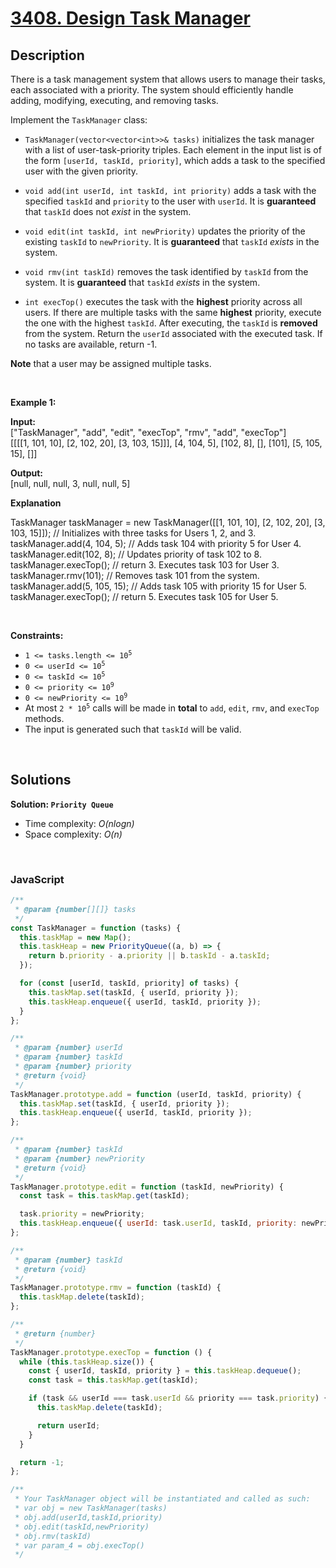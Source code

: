# [3408. Design Task Manager](https://leetcode.com/problems/design-task-manager)

## Description

<div class="elfjS" data-track-load="description_content"><p>There is a task management system that allows users to manage their tasks, each associated with a priority. The system should efficiently handle adding, modifying, executing, and removing tasks.</p>

<p>Implement the <code>TaskManager</code> class:</p>

<ul>
	<li>
	<p><code>TaskManager(vector&lt;vector&lt;int&gt;&gt;&amp; tasks)</code> initializes the task manager with a list of user-task-priority triples. Each element in the input list is of the form <code>[userId, taskId, priority]</code>, which adds a task to the specified user with the given priority.</p>
	</li>
	<li>
	<p><code>void add(int userId, int taskId, int priority)</code> adds a task with the specified <code>taskId</code> and <code>priority</code> to the user with <code>userId</code>. It is <strong>guaranteed</strong> that <code>taskId</code> does not <em>exist</em> in the system.</p>
	</li>
	<li>
	<p><code>void edit(int taskId, int newPriority)</code> updates the priority of the existing <code>taskId</code> to <code>newPriority</code>. It is <strong>guaranteed</strong> that <code>taskId</code> <em>exists</em> in the system.</p>
	</li>
	<li>
	<p><code>void rmv(int taskId)</code> removes the task identified by <code>taskId</code> from the system. It is <strong>guaranteed</strong> that <code>taskId</code> <em>exists</em> in the system.</p>
	</li>
	<li>
	<p><code>int execTop()</code> executes the task with the <strong>highest</strong> priority across all users. If there are multiple tasks with the same <strong>highest</strong> priority, execute the one with the highest <code>taskId</code>. After executing, the<strong> </strong><code>taskId</code><strong> </strong>is <strong>removed</strong> from the system. Return the <code>userId</code> associated with the executed task. If no tasks are available, return -1.</p>
	</li>
</ul>

<p><strong>Note</strong> that a user may be assigned multiple tasks.</p>

<p>&nbsp;</p>
<p><strong class="example">Example 1:</strong></p>

<div class="example-block">
<p><strong>Input:</strong><br>
<span class="example-io">["TaskManager", "add", "edit", "execTop", "rmv", "add", "execTop"]<br>
[[[[1, 101, 10], [2, 102, 20], [3, 103, 15]]], [4, 104, 5], [102, 8], [], [101], [5, 105, 15], []]</span></p>

<p><strong>Output:</strong><br>
<span class="example-io">[null, null, null, 3, null, null, 5] </span></p>

<p><strong>Explanation</strong></p>
TaskManager taskManager = new TaskManager([[1, 101, 10], [2, 102, 20], [3, 103, 15]]); // Initializes with three tasks for Users 1, 2, and 3.<br>
taskManager.add(4, 104, 5); // Adds task 104 with priority 5 for User 4.<br>
taskManager.edit(102, 8); // Updates priority of task 102 to 8.<br>
taskManager.execTop(); // return 3. Executes task 103 for User 3.<br>
taskManager.rmv(101); // Removes task 101 from the system.<br>
taskManager.add(5, 105, 15); // Adds task 105 with priority 15 for User 5.<br>
taskManager.execTop(); // return 5. Executes task 105 for User 5.</div>

<p>&nbsp;</p>
<p><strong>Constraints:</strong></p>

<ul>
	<li><code>1 &lt;= tasks.length &lt;= 10<sup>5</sup></code></li>
	<li><code>0 &lt;= userId &lt;= 10<sup>5</sup></code></li>
	<li><code>0 &lt;= taskId &lt;= 10<sup>5</sup></code></li>
	<li><code>0 &lt;= priority &lt;= 10<sup>9</sup></code></li>
	<li><code>0 &lt;= newPriority &lt;= 10<sup>9</sup></code></li>
	<li>At most <code>2 * 10<sup>5</sup></code> calls will be made in <strong>total</strong> to <code>add</code>, <code>edit</code>, <code>rmv</code>, and <code>execTop</code> methods.</li>
	<li>The input is generated such that <code>taskId</code> will be valid.</li>
</ul>
</div>

<p>&nbsp;</p>

## Solutions

**Solution: `Priority Queue`**

- Time complexity: <em>O(nlogn)</em>
- Space complexity: <em>O(n)</em>

<p>&nbsp;</p>

### **JavaScript**

```js
/**
 * @param {number[][]} tasks
 */
const TaskManager = function (tasks) {
  this.taskMap = new Map();
  this.taskHeap = new PriorityQueue((a, b) => {
    return b.priority - a.priority || b.taskId - a.taskId;
  });

  for (const [userId, taskId, priority] of tasks) {
    this.taskMap.set(taskId, { userId, priority });
    this.taskHeap.enqueue({ userId, taskId, priority });
  }
};

/**
 * @param {number} userId
 * @param {number} taskId
 * @param {number} priority
 * @return {void}
 */
TaskManager.prototype.add = function (userId, taskId, priority) {
  this.taskMap.set(taskId, { userId, priority });
  this.taskHeap.enqueue({ userId, taskId, priority });
};

/**
 * @param {number} taskId
 * @param {number} newPriority
 * @return {void}
 */
TaskManager.prototype.edit = function (taskId, newPriority) {
  const task = this.taskMap.get(taskId);

  task.priority = newPriority;
  this.taskHeap.enqueue({ userId: task.userId, taskId, priority: newPriority });
};

/**
 * @param {number} taskId
 * @return {void}
 */
TaskManager.prototype.rmv = function (taskId) {
  this.taskMap.delete(taskId);
};

/**
 * @return {number}
 */
TaskManager.prototype.execTop = function () {
  while (this.taskHeap.size()) {
    const { userId, taskId, priority } = this.taskHeap.dequeue();
    const task = this.taskMap.get(taskId);

    if (task && userId === task.userId && priority === task.priority) {
      this.taskMap.delete(taskId);

      return userId;
    }
  }

  return -1;
};

/**
 * Your TaskManager object will be instantiated and called as such:
 * var obj = new TaskManager(tasks)
 * obj.add(userId,taskId,priority)
 * obj.edit(taskId,newPriority)
 * obj.rmv(taskId)
 * var param_4 = obj.execTop()
 */
```
